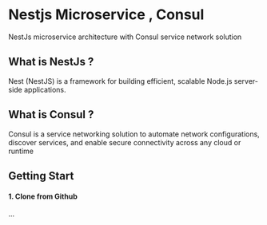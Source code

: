# Nestjs Microservice  , Consul
NestJs microservice architecture with Consul service network solution

## What is  NestJs ? 
Nest (NestJS) is a framework for building efficient, scalable Node.js server-side applications.

## What is Consul ? 
Consul is a service networking solution to automate network configurations, discover services, and enable secure connectivity across any cloud or runtime

## Getting Start

#### 1. Clone from Github

...
